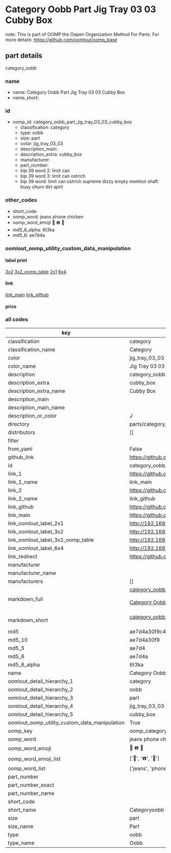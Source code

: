 # Category Oobb Part Jig Tray 03 03 Cubby Box  

note: This is part of OOMP the Oopen Organization Method For Parts. For more details: https://github.com/oomlout/oomp_base

##  part details
  



category_oobb



### name
* name: Category Oobb Part Jig Tray 03 03 Cubby Box
* name_short: 
### id
* oomp_id: category_oobb_part_jig_tray_03_03_cubby_box
  * classification: category
  * type: oobb
  * size: part
  * color: jig_tray_03_03
  * description_main: 
  * description_extra: cubby_box
  * manufacturer: 
  * part_number: 
  * bip 39 word 2: limit can
  * bip 39 word 3: limit can ostrich
  * bip 39 word: limit can ostrich supreme dizzy empty mention shaft busy churn dirt april

### other_codes
* short_code: 
* oomp_word: jeans phone chicken
* oomp_word_emoji :jeans: :phone: :chicken:
* md5_6_alpha: 6t3ka
* md5_6: ae7d4a






### oomlout_oomp_utility_custom_data_manipulation
#### label print
[3x2](http://192.168.1.245:1112/?label=oomp%206t3ka)
[3x2_oomp_table](http://192.168.1.108:1112/?label=oomp%206t3ka)
[2x1](http://192.168.1.242:1112/?label=oomp%206t3ka)
[6x4](http://192.168.1.55:1112/?label=oomp%206t3ka)    

#### link

[link_main](https://github.com/oomlout/oomlout_oomp_version_1_messy/tree/main/parts/category_oobb_part_jig_tray_03_03_cubby_box) [link_github](https://github.com/oomlout/oomlout_oomp_version_1_messy/tree/main/parts/category_oobb_part_jig_tray_03_03_cubby_box)                             

#### price







### all codes 
| key | value |  
| --- | --- |  
| classification | category |  
| classification_name | Category |  
| color | jig_tray_03_03 |  
| color_name | Jig Tray 03 03 |  
| description | category_oobb |  
| description_extra | cubby_box |  
| description_extra_name | Cubby Box |  
| description_main |  |  
| description_main_name |  |  
| description_or_color | J  |  
| directory | parts/category_oobb_part_jig_tray_03_03_cubby_box |  
| distributors | [] |  
| filter |  |  
| from_yaml | False |  
| github_link | https://github.com/oomlout/oomlout_oomp_part_src/tree/main/parts/category_oobb_part_jig_tray_03_03_cubby_box |  
| id | category_oobb_part_jig_tray_03_03_cubby_box |  
| link_1 | https://github.com/oomlout/oomlout_oomp_version_1_messy/tree/main/parts/category_oobb_part_jig_tray_03_03_cubby_box |  
| link_1_name | link_main |  
| link_2 | https://github.com/oomlout/oomlout_oomp_version_1_messy/tree/main/parts/category_oobb_part_jig_tray_03_03_cubby_box |  
| link_2_name | link_github |  
| link_github | https://github.com/oomlout/oomlout_oomp_version_1_messy/tree/main/parts/category_oobb_part_jig_tray_03_03_cubby_box |  
| link_main | https://github.com/oomlout/oomlout_oomp_version_1_messy/tree/main/parts/category_oobb_part_jig_tray_03_03_cubby_box |  
| link_oomlout_label_2x1 | http://192.168.1.242:1112/?label=oomp%206t3ka |  
| link_oomlout_label_3x2 | http://192.168.1.245:1112/?label=oomp%206t3ka |  
| link_oomlout_label_3x2_oomp_table | http://192.168.1.108:1112/?label=oomp%206t3ka |  
| link_oomlout_label_6x4 | http://192.168.1.55:1112/?label=oomp%206t3ka |  
| link_redirect | https://github.com/oomlout/oomlout_oomp_version_1_messy/tree/main/parts/category_oobb_part_jig_tray_03_03_cubby_box |  
| manufacturer |  |  
| manufacturer_name |  |  
| manufacturers | [] |  
| markdown_full | [category_oobb_part_jig_tray_03_03_cubby_box](none)<br>[](none)<br>[Category Oobb Part Jig Tray 03 03 Cubby Box](none)<br><br> |  
| markdown_short | [category_oobb_part_jig_tray_03_03_cubby_box](none)<br><br> |  
| md5 | ae7d4a30f9c4f16124a01d9f39c83c0f |  
| md5_10 | ae7d4a30f9 |  
| md5_5 | ae7d4 |  
| md5_6 | ae7d4a |  
| md5_6_alpha | 6t3ka |  
| name | Category Oobb Part Jig Tray 03 03 Cubby Box |  
| oomlout_detail_hierarchy_1 | category |  
| oomlout_detail_hierarchy_2 | oobb |  
| oomlout_detail_hierarchy_3 | part |  
| oomlout_detail_hierarchy_4 | jig_tray_03_03 |  
| oomlout_detail_hierarchy_5 | cubby_box |  
| oomlout_oomp_utility_custom_data_manipulation | True |  
| oomp_key | oomp_category_oobb_part_jig_tray_03_03_cubby_box |  
| oomp_word | jeans phone chicken |  
| oomp_word_emoji | :jeans: :phone: :chicken: |  
| oomp_word_emoji_list | [':jeans:', ':phone:', ':chicken:'] |  
| oomp_word_list | ['jeans', 'phone', 'chicken'] |  
| part_number |  |  
| part_number_exact |  |  
| part_number_name |  |  
| short_code |  |  
| short_name | Categoryoobb |  
| size | part |  
| size_name | Part |  
| type | oobb |  
| type_name | Oobb |  
